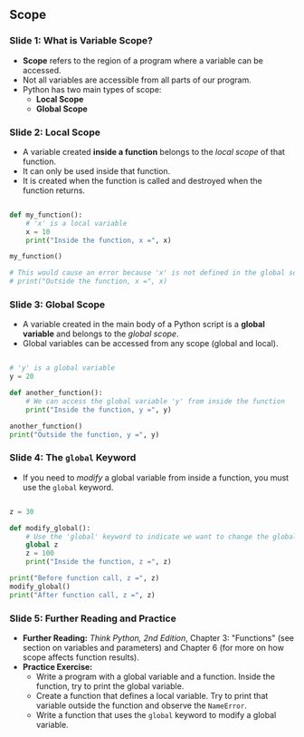 ## Scope

### Slide 1: What is Variable Scope?

  * **Scope** refers to the region of a program where a variable can be accessed.
  * Not all variables are accessible from all parts of our program.
  * Python has two main types of scope:
      * **Local Scope**
      * **Global Scope**

### Slide 2: Local Scope

  * A variable created **inside a function** belongs to the *local scope* of that function.
  * It can only be used inside that function.
  * It is created when the function is called and destroyed when the function returns.

<!-- end list -->
```py

def my_function():
    # 'x' is a local variable
    x = 10
    print("Inside the function, x =", x)

my_function()

# This would cause an error because 'x' is not defined in the global scope
# print("Outside the function, x =", x)
```
### Slide 3: Global Scope

  * A variable created in the main body of a Python script is a **global variable** and belongs to the *global scope*.
  * Global variables can be accessed from any scope (global and local).

<!-- end list -->
```py

# 'y' is a global variable
y = 20

def another_function():
    # We can access the global variable 'y' from inside the function
    print("Inside the function, y =", y)

another_function()
print("Outside the function, y =", y)
```
### Slide 4: The `global` Keyword

  * If you need to *modify* a global variable from inside a function, you must use the `global` keyword.

<!-- end list -->
```py

z = 30

def modify_global():
    # Use the 'global' keyword to indicate we want to change the global 'z'
    global z
    z = 100
    print("Inside the function, z =", z)

print("Before function call, z =", z)
modify_global()
print("After function call, z =", z)
```
### Slide 5: Further Reading and Practice

  * **Further Reading:** *Think Python, 2nd Edition*, Chapter 3: "Functions" (see section on variables and parameters) and Chapter 6 (for more on how scope affects function results).
  * **Practice Exercise:**
      * Write a program with a global variable and a function. Inside the function, try to print the global variable.
      * Create a function that defines a local variable. Try to print that variable outside the function and observe the `NameError`.
      * Write a function that uses the `global` keyword to modify a global variable.